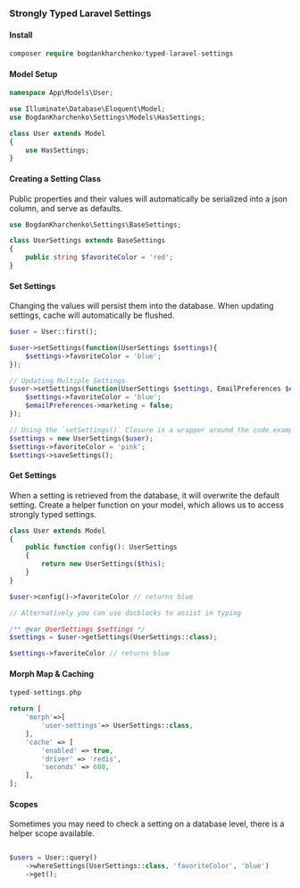 ### Strongly Typed Laravel Settings

#### Install

```php
composer require bogdankharchenko/typed-laravel-settings
```

#### Model Setup

```php
namespace App\Models\User;

use Illuminate\Database\Eloquent\Model;
use BogdanKharchenko\Settings\Models\HasSettings;

class User extends Model
{
    use HasSettings;    
}
```

#### Creating a Setting Class

Public properties and their values will automatically be serialized into a json column, and serve as defaults.

```php
use BogdanKharchenko\Settings\BaseSettings;

class UserSettings extends BaseSettings
{
    public string $favoriteColor = 'red';
}
```

#### Set Settings

Changing the values will persist them into the database. When updating settings, cache will automatically be flushed.

```php
$user = User::first();

$user->setSettings(function(UserSettings $settings){
    $settings->favoriteColor = 'blue';
});

// Updating Multiple Settings
$user->setSettings(function(UserSettings $settings, EmailPreferences $emailPreferences){
    $settings->favoriteColor = 'blue';
    $emailPreferences->marketing = false;
});

// Using the `setSettings()` Closure is a wrapper around the code example below.
$settings = new UserSettings($user);
$settings->favoriteColor = 'pink';
$settings->saveSettings();


```

#### Get Settings

When a setting is retrieved from the database, it will overwrite the default setting.
Create a helper function on your model, which allows us to access strongly typed settings.

```php
class User extends Model 
{
    public function config(): UserSettings
    {
        return new UserSettings($this);      
    }
}

$user->config()->favoriteColor // returns blue

// Alternatively you can use docblocks to assist in typing

/** @var UserSettings $settings */
$settings = $user->getSettings(UserSettings::class);

$settings->favoriteColor // returns blue

```

#### Morph Map & Caching

```php
typed-settings.php

return [
    'morph'=>[
        'user-settings'=> UserSettings::class,
    ],
    'cache' => [
        'enabled' => true,
        'driver' => 'redis',
        'seconds' => 600,
    ],
];
```

#### Scopes

Sometimes you may need to check a setting on a database level, there is a helper scope available.

```php

$users = User::query()
    ->whereSettings(UserSettings::class, 'favoriteColor', 'blue')
    ->get();
```
